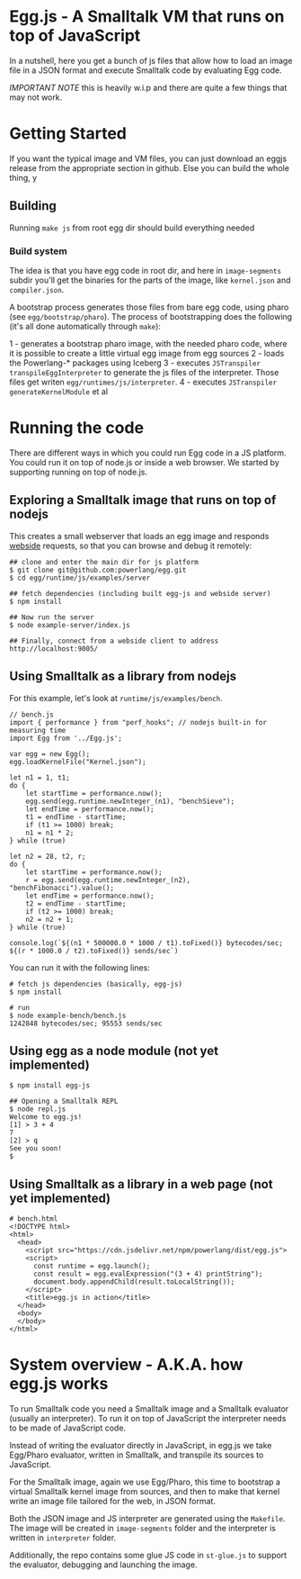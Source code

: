 # Egg.js - A Smalltalk VM that runs on top of JavaScript

In a nutshell, here you get a bunch of js files that allow how to load an image file in a JSON format and execute Smalltalk code by evaluating Egg code.

*IMPORTANT NOTE* this is heavily w.i.p and there are quite a few things that may not work.

# Getting Started


If you want the typical image and VM files, you can just download an eggjs release from the appropriate
section in github. Else you can build the whole thing, y

## Building

Running `make js` from root egg dir should build everything needed


### Build system

The idea is that you have egg code in root dir, and here in `image-segments` subdir you'll get the binaries for
the parts of the image, like `kernel.json` and `compiler.json`.

A bootstrap process generates those files from bare egg code, using pharo (see `egg/bootstrap/pharo`). The process
of bootstrapping does the following (it's all done automatically through `make`):

1 - generates a bootstrap pharo image, with the needed pharo code, where it is possible to create a little virtual egg image from egg sources
2 - loads the Powerlang-* packages using Iceberg
3 - executes `JSTranspiler transpileEggInterpreter` to generate the js files of the interpreter. Those files get
    writen `egg/runtimes/js/interpreter`.
4 - executes `JSTranspiler generateKernelModule` et al

# Running the code

There are different ways in which you could run Egg code in a JS platform. You could
run it on top of node.js or inside a web browser. We started by supporting
running on top of node.js.


## Exploring a Smalltalk image that runs on top of nodejs

This creates a small webserver that loads an egg image and responds [webside](https://github.com/guillermoamaral/Webside)
requests, so that you can browse and debug it remotely:


    ## clone and enter the main dir for js platform
    $ git clone git@github.com:powerlang/egg.git
    $ cd egg/runtime/js/examples/server

    ## fetch dependencies (including built egg-js and webside server)
    $ npm install 

    ## Now run the server
    $ node example-server/index.js

    ## Finally, connect from a webside client to address http://localhost:9005/

## Using Smalltalk as a library from nodejs

For this example, let's look at `runtime/js/examples/bench`.

    // bench.js
    import { performance } from "perf_hooks"; // nodejs built-in for measuring time
    import Egg from '../Egg.js';

    var egg = new Egg();
    egg.loadKernelFile("Kernel.json");

    let n1 = 1, t1;
    do {
        let startTime = performance.now();
        egg.send(egg.runtime.newInteger_(n1), "benchSieve");
        let endTime = performance.now();
        t1 = endTime - startTime;
        if (t1 >= 1000) break;
        n1 = n1 * 2;
    } while (true)

    let n2 = 28, t2, r;
    do {
        let startTime = performance.now();
        r = egg.send(egg.runtime.newInteger_(n2), "benchFibonacci").value();
        let endTime = performance.now();
        t2 = endTime - startTime;
        if (t2 >= 1000) break;
        n2 = n2 + 1;
    } while (true)

    console.log(`${(n1 * 500000.0 * 1000 / t1).toFixed()} bytecodes/sec; ${(r * 1000.0 / t2).toFixed()} sends/sec`)
      

You can run it with the following lines:

    # fetch js dependencies (basically, egg-js)
    $ npm install

    # run
    $ node example-bench/bench.js
    1242848 bytecodes/sec; 95553 sends/sec

## Using egg as a node module (not yet implemented)

    $ npm install egg-js

    ## Opening a Smalltalk REPL
    $ node repl.js
    Welcome to egg.js!
    [1] > 3 + 4
    7
    [2] > q
    See you soon!
    $


## Using Smalltalk as a library in a web page (not yet implemented)

    # bench.html
    <!DOCTYPE html>
    <html>
      <head>
        <script src="https://cdn.jsdelivr.net/npm/powerlang/dist/egg.js">
        <script>
          const runtime = egg.launch();
          const result = egg.evalExpression("(3 + 4) printString");
          document.body.appendChild(result.toLocalString());
        </script>
        <title>egg.js in action</title>
      </head>
      <body>
      </body>
    </html>

# System overview - A.K.A. how egg.js works

To run Smalltalk code you need a Smalltalk image and a Smalltalk evaluator (usually an interpreter).
To run it on top of JavaScript the interpreter needs to be made of JavaScript code.

Instead of writing the evaluator directly in JavaScript, in egg.js we take Egg/Pharo evaluator, written in Smalltalk, and transpile its sources to JavaScript.

For the Smalltalk image, again we use Egg/Pharo, this time to bootstrap a virtual Smalltalk kernel image from sources, and then to make that kernel write an image file tailored for the web, in JSON format.

Both the JSON image and JS interpreter are generated using the `Makefile`. The image will be created in `image-segments` folder and the interpreter is written in `interpreter` folder.

Additionally, the repo contains some glue JS code in `st-glue.js` to support the evaluator, debugging and launching the image.


